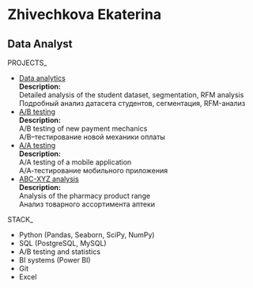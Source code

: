 # Zhivechkova Ekaterina

## Data Analyst

PROJECTS_

- [Data analytics](https://github.com/eazhv/Karpov_course/blob/main/first_project/project_2_e_learning.ipynb)  
  __Description:__  
  Detailed analysis of the student dataset, segmentation, RFM analysis  
  Подробный анализ датасета студентов, сегментация, RFM-анализ  
- [A/B testing](https://github.com/eazhv/Karpov_course/tree/main/final_project)  
  __Description:__  
  A/B testing of new payment mechanics  
  A/B–тестирование новой механики оплаты  
- [A/A testing](https://github.com/eazhv/Karpov_course/blob/main/Statistics/zhivechkova_aa_simulations.ipynb)  
  __Description:__  
  А/А testing of a mobile application  
  А/А-тестирование мобильного приложения  
- [ABC-XYZ analysis](https://github.com/eazhv/Karpov_course/blob/main/pharmacy_analysis/abc_xyz_analysis.ipynb)  
  __Description:__  
  Analysis of the pharmacy product range  
  Анализ товарного ассортимента аптеки  

STACK_
- Python (Pandas, Seaborn, SciPy, NumPy)
- SQL (PostgreSQL, MySQL)
- A/B testing and statistics
- BI systems (Power BI)
- Git
- Excel
